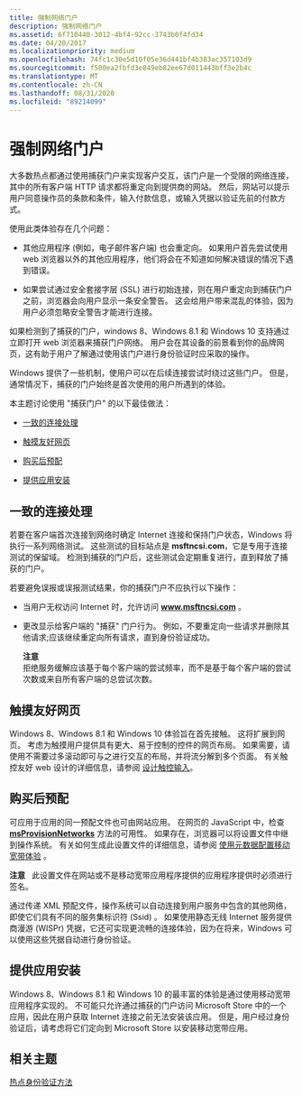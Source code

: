 ```yaml
---
title: 强制网络门户
description: 强制网络门户
ms.assetid: 6f710440-3012-4bf4-92cc-3743b0f4fd34
ms.date: 04/20/2017
ms.localizationpriority: medium
ms.openlocfilehash: 74fc1c30e5d10f05e36d441bf4b383ac357103d9
ms.sourcegitcommit: f500ea2fbfd3e849eb82ee67d011443bff3e2b4c
ms.translationtype: MT
ms.contentlocale: zh-CN
ms.lasthandoff: 08/31/2020
ms.locfileid: "89214099"
---
```

# <a name="captive-portals"></a>强制网络门户


大多数热点都通过使用捕获门户来实现客户交互，该门户是一个受限的网络连接，其中的所有客户端 HTTP 请求都将重定向到提供商的网站。 然后，网站可以提示用户同意操作员的条款和条件，输入付款信息，或输入凭据以验证先前的付款方式。

使用此类体验存在几个问题：

-   其他应用程序 (例如，电子邮件客户端) 也会重定向。 如果用户首先尝试使用 web 浏览器以外的其他应用程序，他们将会在不知道如何解决错误的情况下遇到错误。

-   如果尝试通过安全套接字层 (SSL) 进行初始连接，则在用户重定向到捕获门户之前，浏览器会向用户显示一条安全警告。 这会给用户带来混乱的体验，因为用户必须忽略安全警告才能进行连接。

如果检测到了捕获的门户，windows 8、Windows 8.1 和 Windows 10 支持通过立即打开 web 浏览器来捕获门户网络。 用户会在其设备的前景看到你的品牌网页，这有助于用户了解通过使用该门户进行身份验证时应采取的操作。

Windows 提供了一些机制，使用户可以在后续连接尝试时绕过这些门户。 但是，通常情况下，捕获的门户始终是首次使用的用户所遇到的体验。

本主题讨论使用 "捕获门户" 的以下最佳做法：

-   [一致的连接处理](#cch)

-   [触摸友好网页](#touchfr)

-   [购买后预配](#pap)

-   [提供应用安装](#appinst)

## <a name="span-idcchspanspan-idcchspanconsistent-connection-handling"></a><span id="cch"></span><span id="CCH"></span>一致的连接处理


若要在客户端首次连接到网络时确定 Internet 连接和保持门户状态，Windows 将执行一系列网络测试。 这些测试的目标站点是 **msftncsi.com**，它是专用于连接测试的保留域。 检测到捕获的门户后，这些测试会定期重复进行，直到释放了捕获的门户。

若要避免误报或误报测试结果，你的捕获门户不应执行以下操作：

- 当用户无权访问 Internet 时，允许访问 <strong>www.msftncsi.com</strong> 。

- 更改显示给客户端的 "捕获" 门户行为。 例如，不要重定向一些请求并删除其他请求;应该继续重定向所有请求，直到身份验证成功。

  **注意**  
  拒绝服务缓解应该基于每个客户端的尝试频率，而不是基于每个客户端的尝试次数或来自所有客户端的总尝试次数。

     

## <a name="span-idtouchfrspanspan-idtouchfrspantouch-friendly-web-pages"></a><span id="touchfr"></span><span id="TOUCHFR"></span>触摸友好网页


Windows 8、Windows 8.1 和 Windows 10 体验旨在首先接触。 这将扩展到网页。 考虑为触摸用户提供具有更大、易于控制的控件的网页布局。 如果需要，请使用不需要过多滚动即可与之进行交互的布局，并将流分解到多个页面。 有关触控友好 web 设计的详细信息，请参阅 [设计触控输入](https://msdn.microsoft.com/library/windows/apps/hh465415.aspx)。

## <a name="span-idpapspanspan-idpapspanprovision-after-purchase"></a><span id="pap"></span><span id="PAP"></span>购买后预配


可应用于应用的同一预配文件也可由网站应用。 在网页的 JavaScript 中，检查 [**msProvisionNetworks**](/previous-versions/windows/internet-explorer/ie-developer/platform-apis/dn529170(v=vs.85)) 方法的可用性。 如果存在，浏览器可以将设置文件中继到操作系统。 有关如何生成此设置文件的详细信息，请参阅 [使用元数据配置移动宽带体验](using-metadata-to-configure-mobile-broadband-experiences.md) 。

**注意**   此设置文件在网站或不是移动宽带应用程序提供的应用程序提供时必须进行签名。

 

通过传递 XML 预配文件，操作系统可以自动连接到用户服务中包含的其他网络，即使它们具有不同的服务集标识符 (Ssid) 。 如果使用静态无线 Internet 服务提供商漫游 (WISPr) 凭据，它还可实现更流畅的连接体验，因为在将来，Windows 可以使用这些凭据自动进行身份验证。

## <a name="span-idappinstspanspan-idappinstspanoffer-app-installation"></a><span id="appinst"></span><span id="APPINST"></span>提供应用安装


Windows 8、Windows 8.1 和 Windows 10 的最丰富的体验是通过使用移动宽带应用程序实现的。 不可能只允许通过捕获的门户访问 Microsoft Store 中的一个应用，因此在用户获取 Internet 连接之前无法安装该应用。 但是，用户经过身份验证后，请考虑将它们定向到 Microsoft Store 以安装移动宽带应用。

## <a name="span-idrelated_topicsspanrelated-topics"></a><span id="related_topics"></span>相关主题


[热点身份验证方法](hotspot-authentication-methods.md)

 

